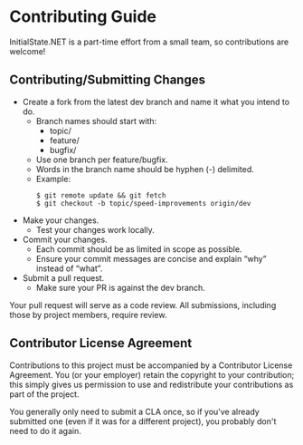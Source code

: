 # Contributing Guide

InitialState.<nolink/>NET is a part-time effort from a small team, so contributions are welcome!


## Contributing/Submitting Changes
*	Create a fork from the latest dev branch and name it what you intend to do.
    * Branch names should start with:
        * topic/
        * feature/
        * bugfix/
    * Use one branch per feature/bugfix.
    * Words in the branch name should be hyphen (-) delimited.
    * Example:
        ```
        $ git remote update && git fetch
        $ git checkout -b topic/speed-improvements origin/dev
        ```
* Make your changes.
    * Test your changes work locally.
* Commit your changes.
    * Each commit should be as limited in scope as possible.
    * Ensure your commit messages are concise and explain “why” instead of “what”. 
* Submit a pull request.
    * Make sure your PR is against the dev branch.

Your pull request will serve as a code review. All submissions, including those by project members, require review.


## Contributor License Agreement

Contributions to this project must be accompanied by a Contributor License Agreement. You (or your employer) retain the copyright to your contribution; this simply gives us permission to use and redistribute your contributions as part of the project.

You generally only need to submit a CLA once, so if you've already submitted one (even if it was for a different project), you probably don't need to do it again.



<!-- Modified by Tektronix. Original Content developed by the angular-translate team and Pascal Precht and their Contributing Guide available at https://github.com/angular-translate/angular-translate -->
